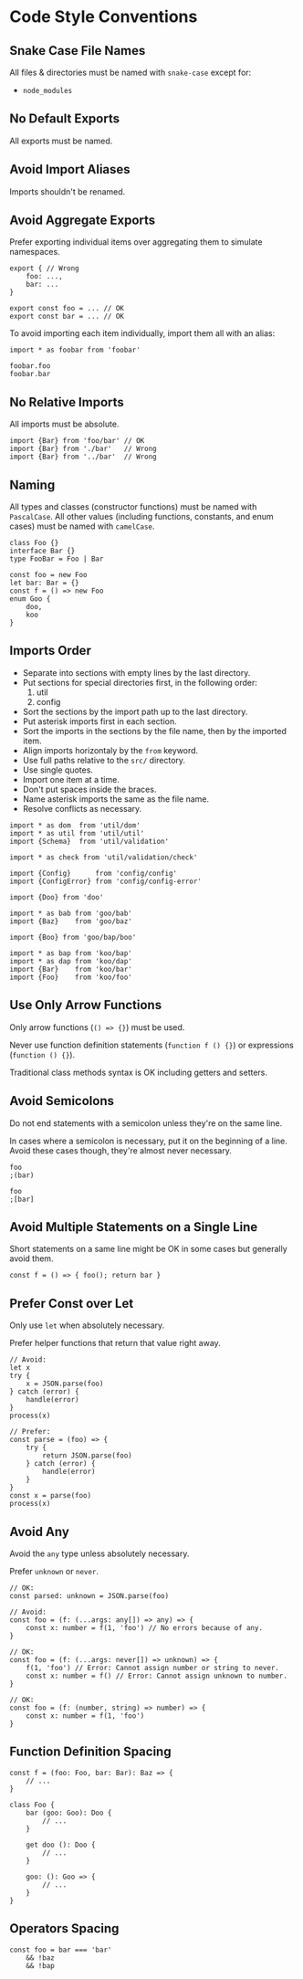 # Code Style Conventions

## Snake Case File Names

All files & directories must be named with `snake-case` except for:

* `node_modules`

## No Default Exports

All exports must be named.

## Avoid Import Aliases

Imports shouldn't be renamed.

## Avoid Aggregate Exports

Prefer exporting individual items over aggregating them to simulate namespaces.

```TS
export { // Wrong
    foo: ...,
    bar: ...
}

export const foo = ... // OK
export const bar = ... // OK
```

To avoid importing each item individually, import them all with an alias:

```TS
import * as foobar from 'foobar'

foobar.foo
foobar.bar
```

## No Relative Imports

All imports must be absolute.

```TS
import {Bar} from 'foo/bar' // OK
import {Bar} from './bar'   // Wrong
import {Bar} from '../bar'  // Wrong
```

## Naming

All types and classes (constructor functions) must be named
with `PascalCase`. All other values (including functions,
constants, and enum cases) must be named with `camelCase`.

```TS
class Foo {}
interface Bar {}
type FooBar = Foo | Bar

const foo = new Foo
let bar: Bar = {}
const f = () => new Foo
enum Goo {
    doo,
    koo
}
```

## Imports Order

* Separate into sections with empty lines by the last directory.
* Put sections for special directories first, in the following order:
  1. util
  2. config
* Sort the sections by the import path up to the last directory.
* Put asterisk imports first in each section.
* Sort the imports in the sections by the file name, then by the imported item.
* Align imports horizontaly by the `from` keyword.
* Use full paths relative to the `src/` directory.
* Use single quotes.
* Import one item at a time.
* Don't put spaces inside the braces.
* Name asterisk imports the same as the file name.
* Resolve conflicts as necessary.

```TS
import * as dom  from 'util/dom'
import * as util from 'util/util'
import {Schema}  from 'util/validation'

import * as check from 'util/validation/check'

import {Config}      from 'config/config'
import {ConfigError} from 'config/config-error'

import {Doo} from 'doo'

import * as bab from 'goo/bab'
import {Baz}    from 'goo/baz'

import {Boo} from 'goo/bap/boo'

import * as bap from 'koo/bap'
import * as dap from 'koo/dap'
import {Bar}    from 'koo/bar'
import {Foo}    from 'koo/foo'
```

## Use Only Arrow Functions

Only arrow functions (`() => {}`) must be used.

Never use function definition statements (`function f () {}`)
or expressions (`function () {}`).

Traditional class methods syntax is OK including getters and setters.

## Avoid Semicolons

Do not end statements with a semicolon unless they're on the same line.

In cases where a semicolon is necessary, put it on the beginning of a line.
Avoid these cases though, they're almost never necessary.

```TS
foo
;(bar)

foo
;[bar]
```

## Avoid Multiple Statements on a Single Line

Short statements on a same line might be OK in some cases but generally avoid them.

```TS
const f = () => { foo(); return bar }
```

## Prefer Const over Let

Only use `let` when absolutely necessary.

Prefer helper functions that return that value right away.

```TS
// Avoid:
let x
try {
    x = JSON.parse(foo)
} catch (error) {
    handle(error)
}
process(x)

// Prefer:
const parse = (foo) => {
    try {
        return JSON.parse(foo)
    } catch (error) {
        handle(error)
    }
}
const x = parse(foo)
process(x)
```

## Avoid Any

Avoid the `any` type unless absolutely necessary.

Prefer `unknown` or `never`.

```TS
// OK:
const parsed: unknown = JSON.parse(foo)

// Avoid:
const foo = (f: (...args: any[]) => any) => {
    const x: number = f(1, 'foo') // No errors because of any.
}

// OK:
const foo = (f: (...args: never[]) => unknown) => {
    f(1, 'foo') // Error: Cannot assign number or string to never.
    const x: number = f() // Error: Cannot assign unknown to number.
}

// OK:
const foo = (f: (number, string) => number) => {
    const x: number = f(1, 'foo')
}
```

## Function Definition Spacing

```TS
const f = (foo: Foo, bar: Bar): Baz => {
    // ...
}

class Foo {
    bar (goo: Goo): Doo {
        // ...
    }

    get doo (): Doo {
        // ...
    }

    goo: (): Goo => {
        // ...
    }
}
```

## Operators Spacing

```TS
const foo = bar === 'bar'
    && !baz
    && !bap
```
